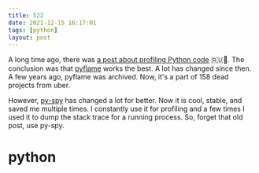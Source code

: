 ```yaml
---
title: 522
date: 2021-12-15 16:17:01
tags: [python]
layout: post
---
```


A long time ago, there was [a post about profiling Python code](https://t.me/itgram_channel/281) 🇷🇺🐍. The conclusion was that [pyflame](https://github.com/uber-archive/pyflame) works the best. A lot has changed since then. A few years ago, pyflame was archived. Now, it's a part of 158 dead projects from uber.

However, [py-spy](https://github.com/benfred/py-spy) has changed a lot for better. Now it is cool, stable, and saved me multiple times. I constantly use it for profiling and a few times I used it to dump the stack trace for a running process. So, forget that old post, use py-spy.

# python
